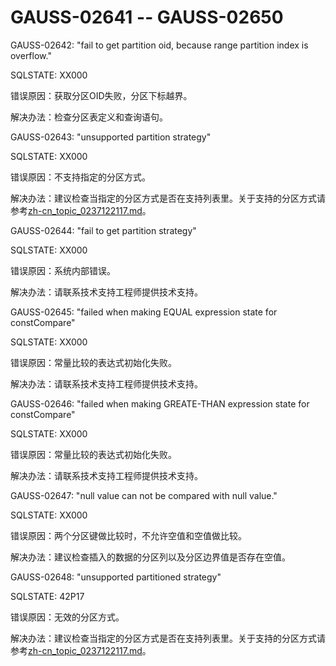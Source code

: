 # GAUSS-02641 -- GAUSS-02650<a name="ZH-CN_TOPIC_0302073452"></a>

GAUSS-02642: "fail to get partition oid, because range partition index is overflow."

SQLSTATE: XX000

错误原因：获取分区OID失败，分区下标越界。

解决办法：检查分区表定义和查询语句。

GAUSS-02643: "unsupported partition strategy"

SQLSTATE: XX000

错误原因：不支持指定的分区方式。

解决办法：建议检查当指定的分区方式是否在支持列表里。关于支持的分区方式请参考[zh-cn\_topic\_0237122117.md](zh-cn_topic_0237122117.md)。

GAUSS-02644: "fail to get partition strategy"

SQLSTATE: XX000

错误原因：系统内部错误。

解决办法：请联系技术支持工程师提供技术支持。

GAUSS-02645: "failed when making EQUAL expression state for constCompare"

SQLSTATE: XX000

错误原因：常量比较的表达式初始化失败。

解决办法：请联系技术支持工程师提供技术支持。

GAUSS-02646: "failed when making GREATE-THAN expression state for constCompare"

SQLSTATE: XX000

错误原因：常量比较的表达式初始化失败。

解决办法：请联系技术支持工程师提供技术支持。

GAUSS-02647: "null value can not be compared with null value."

SQLSTATE: XX000

错误原因：两个分区键做比较时，不允许空值和空值做比较。

解决办法：建议检查插入的数据的分区列以及分区边界值是否存在空值。

GAUSS-02648: "unsupported partitioned strategy"

SQLSTATE: 42P17

错误原因：无效的分区方式。

解决办法：建议检查当指定的分区方式是否在支持列表里。关于支持的分区方式请参考[zh-cn\_topic\_0237122117.md](zh-cn_topic_0237122117.md)。


